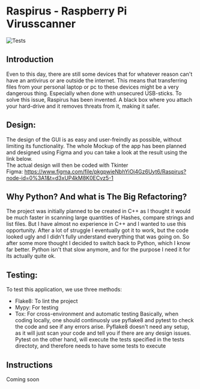 # Raspirus - Raspberry Pi Virusscanner
![Tests](https://github.com/Benji377/Raspirus/actions/workflows/tests.yml/badge.svg)


## Introduction
Even to this day, there are still some devices that for whatever reason can't have an antivirus or are outside the internet. 
This means that transferring files from your personal laptop or pc to these devices might be a very dangerous thing. Especially
when done with unsecured USB-sticks. To solve this issue, Raspirus has been invented. A black box where you attach your hard-drive
and it removes threats from it, making it safer.

## Design:
The design of the GUI is as easy and user-freindly as possible, without limiting its functionality. The whole Mockup of the app
has been planned and designed using Figma and you can take a look at the result using the link below.\
The actual design will then be coded with Tkinter \
Figma: https://www.figma.com/file/pkgpwieNbhYiOi4Gz6Uyt6/Raspirus?node-id=0%3A1&t=d3xUP4kM8K0ECvz5-1

## Why Python? And what is The Big Refactoring?
The project was initially planned to be created in C++ as I thought it would be much faster in scanning large quantities of Hashes, compare strings and list files. 
But I have almost no experience in C++ and I wanted to use this opportunity. 
After a lot of struggle I eventually got it to work, but the code looked ugly and I didn't fully understand everything that was going on.
So after some more thought I decided to switch back to Python, which I know far better.
Python isn't that slow anymore, and for the purpose I need it for its actually quite ok.

## Testing:
To test this application, we use three methods:
- Flake8: To lint the project
- Mypy: For testing
- Tox: For cross-environment and automatic testing
Basically, when coding locally, one should continuosly use pyflake8 and pytest to check the code and see if any errors arise. Pyflake8 doesn't need any setup, as it will just scan your code and tell you if there are any design issues. \
Pytest on the other hand, will execute the tests specified in the tests directoty, and therefore needs to have some tests to execute

## Instructions
Coming soon
